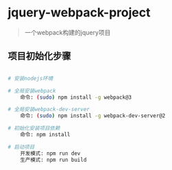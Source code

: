 ﻿# jquery-webpack-project

> 一个webpack构建的jquery项目

## 项目初始化步骤

``` bash

# 安装nodejs环境

# 全局安装webpack
    命令: (sudo) npm install -g webpack@3

# 全局安装webpack-dev-server
    命令: (sudo) npm install -g webpack-dev-server@2

# 初始化安装项目依赖
    命令: npm install

# 启动项目
    开发模式: npm run dev
    生产模式: npm run build

```